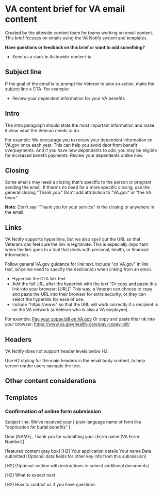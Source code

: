 # VA content brief for VA email content

Created by the sitewide content team for teams working on email content. This brief focuses on emails using the VA Notify system and templates.

**Have questions or feedback on this brief or want to add something?**
- Send us a slack in #sitewide-content-ia.

## Subject line

If the goal of the email is to prompt the Veteran to take an action, make the subject line a CTA.
For example:
- Review your dependent information for your VA benefits

## Intro
The intro paragraph should state the most important information and make it clear what the Veteran needs to do.

For example:
We encourage you to review your dependent information on VA.gov once each year. This can help you avoid debt from benefit overpayments. And if you have new dependents to add, you may be eligible for increased benefit payments. Review your dependents online now.

## Closing
Some emails may need a closing that's specific to the person or program sending the email. If there's no need for a more specific closing, use the general closing "Thank you." Don't add attribution to "VA.gov" or "the VA team."

**Note:** Don't say "Thank you for your service" in the closing or anywhere in the email.

## Links
VA Notify supports hyperlinks, but we also spell out the URL so that Veterans can feel sure the link is legitimate. This is especially important when the link goes to a tool that deals with personal, health, or financial information. 

Follow general VA.gov guidance for link text. Include "on VA.gov" in link text, since we need to specify the destination when linking from an email.

- Hyperlink the CTA link text
- Add the full URL after the hyperlink with the text "Or copy and paste this link into your browser: [URL]" This way, a Veteran can choose to copy and paste the URL into their browser for extra security, or they can select the hyperlink for ease of use.
- Include "https://www." so that the URL will work correctly if a recipient is on the VA network (a Veteran who is also a VA employee).

For example:
[Pay your copay bill on VA.gov](https://www.va.gov/health-care/pay-copay-bill/)
Or copy and paste this link into your browser: https://www.va.gov/health-care/pay-copay-bill/

## Headers
VA Notify does not support header levels below H2. 

Use H2 styling for the main headers in the email body content, to help screen reader users navigate the text. 

## Other content considerations

## Templates

### Confirmation of online form submission

Subject line: We’ve received your [ plain language name of form like "application for burial benefits" ]

Dear [NAME],
Thank you for submitting your [Form name (VA Form Number)].

[featured content gray box]
[H2] Your application details
Your name
Date submitted
[Optional data fields for other key info from this submission]

[H2] (Optional section with instructions to submit additional documents)

[H2] What to expect next

[H2] How to contact us if you have questions
